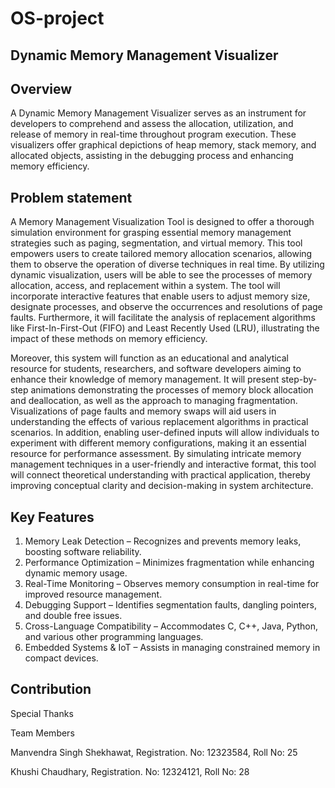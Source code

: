 # OS-project

## Dynamic Memory Management Visualizer 

## Overview
A Dynamic Memory Management Visualizer serves as an instrument for developers to comprehend and assess the allocation, utilization, and release of memory in real-time throughout program execution. These visualizers offer graphical depictions of heap memory, stack memory, and allocated objects, assisting in the debugging process and enhancing memory efficiency.

## Problem statement 
A Memory Management Visualization Tool is designed to offer a thorough simulation environment for grasping essential memory management strategies such as paging, segmentation, and virtual memory. This tool empowers users to create tailored memory allocation scenarios, allowing them to observe the operation of diverse techniques in real time. By utilizing dynamic visualization, users will be able to see the processes of memory allocation, access, and replacement within a system. The tool will incorporate interactive features that enable users to adjust memory size, designate processes, and observe the occurrences and resolutions of page faults. Furthermore, it will facilitate the analysis of replacement algorithms like First-In-First-Out (FIFO) and Least Recently Used (LRU), illustrating the impact of these methods on memory efficiency. 
 
Moreover, this system will function as an educational and analytical resource for students, researchers, and software developers aiming to enhance their knowledge of memory management. It will present step-by-step animations demonstrating the processes of memory block allocation and deallocation, as well as the approach to managing fragmentation. Visualizations of page faults and memory swaps will aid users in understanding the effects of various replacement algorithms in practical scenarios. In addition, enabling user-defined inputs will allow individuals to experiment with different memory configurations, making it an essential resource for performance assessment. By simulating intricate memory management techniques in a user-friendly and interactive format, this tool will connect theoretical understanding with practical application, thereby improving conceptual clarity and decision-making in system architecture.


## Key Features
1.	Memory Leak Detection – Recognizes and prevents memory leaks, boosting software reliability. 
2.	Performance Optimization – Minimizes fragmentation while enhancing dynamic memory usage. 
3.	Real-Time Monitoring – Observes memory consumption in real-time for improved resource management. 
4.	Debugging Support – Identifies segmentation faults, dangling pointers, and double free issues. 
5.	Cross-Language Compatibility – Accommodates C, C++, Java, Python, and various other programming languages. 
6.	Embedded Systems & IoT – Assists in managing constrained memory in compact devices. 

## Contribution 

Special Thanks

Team Members

Manvendra Singh Shekhawat, Registration. No: 12323584, Roll No: 25

Khushi Chaudhary, Registration. No: 12324121, Roll No: 28
